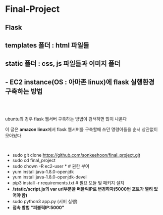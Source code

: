 # Final-Project

## Flask
## templates 폴더 : html 파일들 
## static 폴더 : css, js 파일들과 이미지 폴더
## - EC2 instance(OS : 아마존 linux)에 flask 실행환경 구축하는 방법
<br><br>

<p> ubuntu의 경우 flask 웹서버 구축하는 방법이 검색하면 많이 나온다 </p>
<p> 이 글은 <strong>amazon linux</strong>에서 flask 웹서버를 구축할때 쓰던 명령어들을 순서 상관없이 모아놨다 </p>
<br>

+ sudo git clone https://github.com/sonkeehoon/final_project.git
+ sudo cd final_project
+ sudo chown -R ec2-user *  # 권한 부여
+ yum install java-1.8.0-openjdk
+ yum install java-1.8.0-openjdk-devel
+ pip3 install -r requirements.txt    # 필요 모듈 및 패키지 설치
+ <strong>/static/script.js의 var url부분을 퍼블릭IP로 변경하자(5000번 포트가 열려 있어야 함)</strong>
+ sudo python3 app.py (서버 실행)
+ <strong> 접속 방법 "퍼블릭IP:5000"</strong>
 


